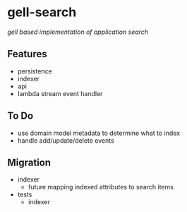 # gell-search

_gell based implementation of application search_

## Features

* persistence
* indexer
* api
* lambda stream event handler

## To Do

* use domain model metadata to determine what to index
* handle add/update/delete events

## Migration

* indexer
    * future mapping indexed attributes to search items
* tests
    * indexer